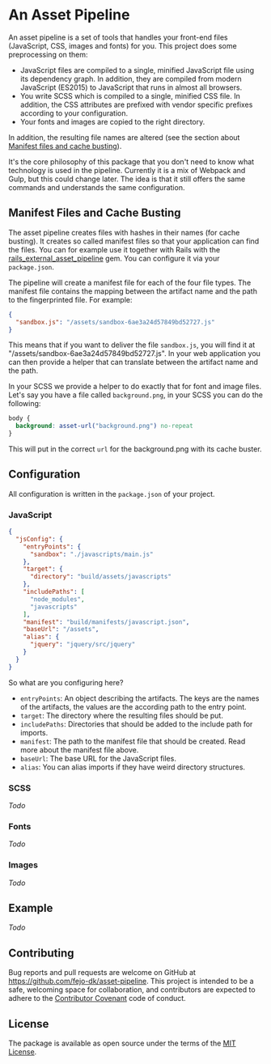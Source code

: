 # An Asset Pipeline

An asset pipeline is a set of tools that handles your front-end files (JavaScript, CSS, images and fonts) for you. This project does some preprocessing on them:

* JavaScript files are compiled to a single, minified JavaScript file using its dependency graph. In addition, they are compiled from modern JavaScript (ES2015) to JavaScript that runs in almost all browsers.
* You write SCSS which is compiled to a single, minified CSS file. In addition, the CSS attributes are prefixed with vendor specific prefixes according to your configuration.
* Your fonts and images are copied to the right directory.

In addition, the resulting file names are altered (see the section about [Manifest files and cache busting](#user-content-manifest-files-and-cache-busting)).

It's the core philosophy of this package that you don't need to know what technology is used in the pipeline. Currently it is a mix of Webpack and Gulp, but this could change later. The idea is that it still offers the same commands and understands the same configuration.

## Manifest Files and Cache Busting

The asset pipeline creates files with hashes in their names (for cache busting). It creates so called manifest files so that your application can find the files. You can for example use it together with Rails with the [rails_external_asset_pipeline](https://rubygems.org/gems/rails_external_asset_pipeline) gem. You can configure it via your `package.json`.

The pipeline will create a manifest file for each of the four file types. The manifest file contains the mapping between the artifact name and the path to the fingerprinted file. For example:

```json
{
  "sandbox.js": "/assets/sandbox-6ae3a24d57849bd52727.js"
}
```

This means that if you want to deliver the file `sandbox.js`, you will find it at "/assets/sandbox-6ae3a24d57849bd52727.js". In your web application you can then provide a helper that can translate between the artifact name and the path.

In your SCSS we provide a helper to do exactly that for font and image files. Let's say you have a file called `background.png`, in your SCSS you can do the following:

```scss
body {
  background: asset-url("background.png") no-repeat
}
```

This will put in the correct `url` for the background.png with its cache buster.

## Configuration

All configuration is written in the `package.json` of your project.

### JavaScript

```json
{
  "jsConfig": {
    "entryPoints": {
      "sandbox": "./javascripts/main.js"
    },
    "target": {
      "directory": "build/assets/javascripts"
    },
    "includePaths": [
      "node_modules",
      "javascripts"
    ],
    "manifest": "build/manifests/javascript.json",
    "baseUrl": "/assets",
    "alias": {
      "jquery": "jquery/src/jquery"
    }
  }
}
```

So what are you configuring here?

* `entryPoints`: An object describing the artifacts. The keys are the names of the artifacts, the values are the according path to the entry point.
* `target`: The directory where the resulting files should be put.
* `includePaths`: Directories that should be added to the include path for imports.
* `manifest`: The path to the manifest file that should be created. Read more about the manifest file above.
* `baseUrl`: The base URL for the JavaScript files.
* `alias`: You can alias imports if they have weird directory structures.

### SCSS

*Todo*

### Fonts

*Todo*

### Images

*Todo*

## Example

*Todo*

## Contributing

Bug reports and pull requests are welcome on GitHub at https://github.com/fejo-dk/asset-pipeline. This project is intended to be a safe, welcoming space for collaboration, and contributors are expected to adhere to the [Contributor Covenant](http://contributor-covenant.org) code of conduct.

## License

The package is available as open source under the terms of the [MIT License](http://opensource.org/licenses/MIT).
